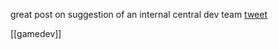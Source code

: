 great post on suggestion of an internal central dev team [tweet](https://twitter.com/FengZhuDesign/status/1788796995576189156?ref_src=twsrc%5Egoogle%7Ctwcamp%5Eserp%7Ctwgr%5Etweet)

[[gamedev]]